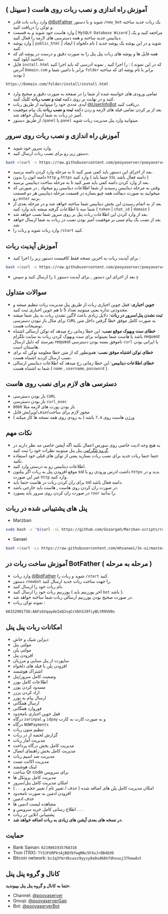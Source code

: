  ## آموزش راه اندازی و نصب ربات روی هاست ( سیپنل )
- وارد ربات بات فادر [@BotFather](https://t.me/BotFather) شوید و با دستور `/new_bot` یک ربات جدید ساخته و توکن را دریافت کنید.
- وارد هاست خود شوید و به قسمت [ `MySQL® Database Wizard` ] مراجعه کنید و یک دیتابیس جدید ساخته و همه دسترسی های لازمه را فعال کنید.
- وارد پوشه [ `public_html` ] شوید و در این پوشه یک پوشه جدید ( نام دلخواه ) ایجاد کنید.
- همه فایل ها و پوشه های ربات پنل پنل را به صورت دقیق و درست در پوشه ای که ساختید آپلود کنید.
- فایل `install.html` را اجرا کنید , نمونه ادرسی که باید اجرا کنید : ( که در این نمونه آدرس `Domain.com` برابر با دامین شما و `folder` برابر با نام پوشه ای که ساخته بودید )
```bash
https://Domain.com/folder/install/install.html
```
- تمامی ورودی های خواسته شده از شما را در صفحه به صورت دقیق و صحیح وارد کنید و در نهایت بر روی دکمه **ثبت و نصب ربات** کلیک کنید.
- آیدی عددی خود را میتوانید از طریق ربات [@UserInfoBot](https://t.me/userinfobot) دریافت کنید.
- بعد از پر کردن تمامی فیلد های لازمه و زدن دکمه **ثبت و نصب ربات** یک پیام موفقیت آمیز در ربات به شما ارسال خواهد شد.
- از طریق دستور `/panel` یا `panel` میتوانید وارد پنل مدیریت ربات شوید.

 ## آموزش راه اندازی و نصب ربات روی سرور
- وارد سرور خود شوید.
- دستور زیر رو برای نصب ربات ارسال کنید.
```bash
bash <(curl -s https://raw.githubusercontent.com/pooyaserver/pooyaserver/main/install.sh)
```
- بعد از اجرای این دستور باید کمی صبر کنید تا به مرحله وارد کردن دامنه برسید.
- دامنه اتون را بدون `http` و `https` وارد کنید ( حتما باید `SSL` دامنه فعال باشد )
- بعد از وارد کردن دامنه کمی باید صبر کنید تا به مرحله ساخت دیتابیس برسید.
- وقتی به مرحله دیتابیس رسیدید از شما اطلاعات دیتابیس رو میخواد , در صورتی که میخوایید به صورت دیفالت همه چیو بسازه در قسمت مرحله دیتابیس هر دو قسمت رو `enter` بزنید.
- بعد از به اتمام رسیدن این بخش دیتابیس شما ساخته خواهد شد و در مرحله بعدی از شما سه تا اطلاعات گرفته میشه باید وارد کنید ( `token` | `chat_id` | `domain` )
- بعد از وارد کردن این اطلاعات ربات پنل بر روی سرور شما نصب خواهد شد.
- بعد از نصب یک پیام مبنی بر موفقیت آمیز بودن نصب در ربات به شما ارسال خواهد شد.
- وارد ربات شوید و ربات را `/start` کنید.

## آموزش آپدیت ربات
- برای آپدیت ربات به اخرین نسخه فقط کافیست دستور زیر را اجرا کنید :
```bash
bash <(curl -s https://raw.githubusercontent.com/pooyaserver/pooyaserver/main/update.sh)
```
- بعد از اجرای این دستور , برای آپدیت دستور `1` را ارسال کنید و سپس `y`

## سوالات متداول
- **جوین اجباری**: قفل چوین اجباری ربات از طریق پنل مدیریت ربات تنظیم میشه و محدودتی نداره یعنی میتونید تعداد 5 تا هم جوین اجباری ثبت کنید.
- **ثبت نشدن پنل/سرور در ربات**: دلایل زیادی باعث لاگین نشدن ربات به پنل شما میشه برای مثال باز نبودن دسترسی `CURL` به صورت کامل موفق خطا گرفتن داخل متن توضیحات هست.
- **خطای ست وبهوک موقع نصب**: این خطا زمانی رخ میدهد که توکن ارسالی اشتباه باشد یا هاست شما نمیتواند برای ست وبهوک کردن ربات به سایت تلگرام request بفرستد که دلیل ارسال request ناموفق بسته بودن دسترسی `curl` یا ایرانی بودن هاستتان است.
- **خطای توکن اشتباه موفق نصب**: همونطور که از متن خطا معلومه توکن که برای نصب ارسال کردید اشتباه هست.
- **خطای اطلاعات دیتابیس**: این خطا زمانی رخ میدهد که اطلاعات دیتابیس ارسالی شما به اشتباه هست ( `name` , `username`, `password` ).

## دسترسی های لازم برای نصب روی هاست
- باز بودن دسترسی `CURL`
- باز بودن دسترسی `curl_exec`
- باز بودن پورت های لازمه مثلا `8000`
- مجوز لازم برای ساخت/حذف/ویرایش فایل
- ورژن هاست روی `7.4` باشه ( به زودی روی همه نسخه ها کار میکنه )

## نکات مهم
- به هیچ وجه ادیت خاصی روی سورس اعمال نکنید اگه آپشن خاصی مد نظر دارید در [گروه تلگرامی](https://t.me/pooyaserverGap) پنل پنل میتونید نظرات خود را ثبت کنید.
- حتما حتما ربات جدید برای نصب ربات بسازید یعنی از توکن های قبلی خود استفاده نکنید.
- اطلاعات دیتابیس رو به درستی وارد کنید.
- موقع افزودن پنل به ربات اگر پنلتون ssl داشت ادرس ورودی رو با `https` بدید و در غیر این صورت `http` وارد کنید.
- برای ران کردن ربات در هاست حتما باید ssl دامنه فعال باشد.
- در صورت ران کردن روی هاست , هاست باید خارجی باشد.
- در صورت ران کردن روی سرور باید پسورد `roor` را بدانید.

## **پنل های پشتیبانی شده در ربات**
- Marzban
```bash
sudo bash -c "$(curl -sL https://github.com/Gozargah/Marzban-scripts/raw/master/marzban.sh)" @ install
```
- Sanaei
```bash
bash <(curl -Ls https://raw.githubusercontent.com/mhsanaei/3x-ui/master/install.sh)
```

## آموزش ساخت ربات در BotFather ( مرحله به مرحله )
- وارد ربات [@BotFather](https://t.me/BotFather) شوید و ربات را `/start` کنید.
- دستور `/newbot` را جهت ساخت ربات جدید ارسال کنید.
- نام ربات خود را ارسال کنید.
- یوزرنیم ربات خود را ارسال کنید ( اخر یوزرنیم باید `bot` باشد ).
- در صورت صحیح بودن یوزرنیم ارسالی ربات شما ساخته خواهد شد.
- نمونه توکن ربات :
```bash
66332901756:AAFsGVqaydeIeQJsqCcVbhSJ9fiyBLtR9VU0s
```

## امکانات ربات پنل پنل
- دیزاین شیک و خاش
- مولتی پنل
- مولتی پلن
- افزودن پنل
- ساپورت از پنل سنایی و مرزبان
- افزودن پلن با فیلد های دلخواه
- اشتراک هوشمند
- وضعیت کامل سرور/پنل
- اطلاعات کامل یوزر
- مسدود کردن یوزر
- ازاد کردن یززر
- ارسال پیام به یوزر
- ارسال همگانی
- فوروارد همگانی
- قفل جوین اجباری نامحدود
- درگاه `zarinpal` و `idpay` و به صورت کارت به کارت
- درگاه `NOWPayments`
- تنظیم متون ربات
- گزارش لحضه از در ربات
- مدیریت آمار ربات
- مدیریت کامل بخش درگاه پرداخت
- مدیریت کامل بخش راهنمای اتصال
- مدیریت ضد اسپم ربات
- مدیریت اکانت تست
- لینک هوشمند
- ساخت Qr code برای سرویس
- مدیریت کامل پروتکل ها
- امکان مدیریت کامل پنل/سرور
- امکان مدیریت کامل پلن های اضافه شده ( حذف / تغییر نام / تغییر حجم و . . . )
- افزودن ادمین به صورت نامحدود
- حذف ادمین
- مشاهده لیست ادمین ها
- اطلاع رسانی کامل خرید سرویس و . . .
- پشتیبانی انلاین در ربات
- **در نسخه های بعدی آپشن های زیادی به ربات اضافه خواهد شد.**

## حمایت
- Bank Saman: `6219861935768316`
- Tron (TRX): `TY3JFGRPktAjBQYbfwgMAc5F4sJrDB4Ed9`
- Bitcoin network: `bc1q3fmrdkcwsz9yyzy8a9ud68kfdhxuuj37hewdut`

## کانال و گروه پنل پنل
**حتما به کانال و گروه پنل پنل بپیوندید.**
- Channel: [@pooyaserver](https://t.me/pooyaserver)
- Group: [@pooyaserverGap](https://t.me/pooyaserverGap)
- Bot: [@pooyaserverBot](https://t.me/pooyaserverBot)
